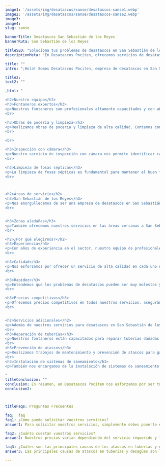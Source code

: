 ```yaml
---
image1: '/assets/img/desatascos/sanse/desatascos-sanse1.webp'
image2: '/assets/img/desatascos/sanse/desatascos-sanse2.webp'
image3:
image4:
slug: sanse

bannerTitle: Desatascos San Sebastián de los Reyes
bannerRuta: San Sebastián de los Reyes

titleSEO: "Soluciona tus problemas de desatascos en San Sebastián de los Reyes | Desatascos Pociten"
descriptionMeta: "En Desatascos Pociten, ofrecemos servicios de desatascos en San Sebastián de los Reyes, incluyendo fontaneros, obras de pocería, inspección con cámara y limpieza de fosas sépticas. ¡Contáctanos hoy!"

title: ""
intro: "¡Hola! Somos Desatascos Pociten, empresa de desatascos en San Sebastián de los Reyes, y estamos encantados de presentarte nuestra amplia gama de servicios. Ya sea que necesites fontaneros, obras de pocería, inspección con cámara o limpieza de fosas sépticas, estamos aquí para ayudarte. A continuación, te contamos todo lo que necesitas saber sobre nuestra empresa y cómo podemos solucionar tus problemas de desatascos."

title2: 
text2: ""

_html: "

<h2>Nuestro equipo</h2>
<h3>Fontaneros expertos</h3>
<p>Nuestros fontaneros son profesionales altamente capacitados y con años de experiencia en el sector. Están siempre dispuestos a solucionar cualquier problema que puedas tener con tus tuberías, grifos o desagües.</p>
<br>

<h3>Obras de pocería y limpieza</h3>
<p>Realizamos obras de pocería y limpieza de alta calidad. Contamos con los equipos y herramientas necesarios para garantizar un trabajo impecable en cada proyecto.</p>
<br>

<br>

<h3>Inspección con cámara</h3>
<p>Nuestro servicio de inspección con cámara nos permite identificar rápidamente cualquier problema en las tuberías y desagües de tu hogar o negocio. Esto nos permite actuar con rapidez y eficacia, evitando daños mayores.</p>
<br>

<h3>Limpieza de fosas sépticas</h3>
<p>La limpieza de fosas sépticas es fundamental para mantener el buen funcionamiento de tu sistema de saneamiento. Nuestros profesionales se encargan de realizar este servicio con la máxima eficacia y cuidado, garantizando un resultado satisfactorio.</p>
<br>



<h2>Áreas de servicio</h2>
<h3>San Sebastián de los Reyes</h3>
<p>Nos enorgullecemos de ser una empresa de desatascos en San Sebastián de los Reyes. Nuestro equipo está listo para atender cualquier llamada en la zona y solucionar cualquier problema que puedas tener con tus tuberías y desagües.</p>
<br>


<h3>Zonas aledañas</h3>
<p>También ofrecemos nuestros servicios en las áreas cercanas a San Sebastián de los Reyes, para asegurarnos de que siempre estemos cerca cuando nos necesites.</p>
<br>

<h2>¿Por qué elegirnos?</h2>
<h3>Experiencia</h3>
<p>Con años de experiencia en el sector, nuestro equipo de profesionales está altamente capacitado para solucionar cualquier problema que puedas tener con tus tuberías y desagües.</p>
<br>

<h3>Calidad</h3>
<p>Nos esforzamos por ofrecer un servicio de alta calidad en cada uno de nuestros trabajos. Nuestro compromiso con la satisfacción del cliente nos lleva a garantizar un resultado impecable en cada proyecto.</p>
<br>

<h3>Rapidez</h3>
<p>Entendemos que los problemas de desatascos pueden ser muy molestos y es por eso que nos esforzamos en atender las llamadas de nuestros clientes de manera rápida y eficiente.</p>
<br>

<h3>Precios competitivos</h3>
<p>Ofrecemos precios competitivos en todos nuestros servicios, asegurándonos de que puedas solucionar tus problemas de desatascos sin que ello afecte tu bolsillo.</p>
<br>


<h2>Servicios adicionales</h2>
<p>Además de nuestros servicios para desatascos en San Sebastián de los Reyes, también ofrecemos otros servicios relacionados con la fontanería y el mantenimiento de tuberías.</p>
<br>
<h3>Reparación de tuberías</h3>
<p>Nuestros fontaneros están capacitados para reparar tuberías dañadas o rotas, asegurando así un flujo de agua adecuado y evitando futuros problemas.</p>
<br>
<h3>Prevención de atascos</h3>
<p>Realizamos trabajos de mantenimiento y prevención de atascos para garantizar que tus tuberías y desagües funcionen correctamente y evitar problemas mayores en el futuro.</p>
<br>
<h3>Instalación de sistemas de saneamiento</h3>
<p>También nos encargamos de la instalación de sistemas de saneamiento nuevos o de reemplazo, asegurando que todo funcione correctamente y cumpla con las normativas vigentes.</p>

"
titleConclusion: ""
conclusion: En resumen, en Desatascos Pociten nos esforzamos por ser tu opción de confianza para desatascos en San Sebastián de los Reyes. Nuestro equipo de profesionales altamente capacitados, nuestra experiencia en el sector y nuestro compromiso con la calidad y la satisfacción del cliente nos convierten en la solución ideal para tus problemas de desatascos. No dudes en contactarnos para obtener más información, un presupuesto sin compromiso o para contratar nuestros servicios. Estamos aquí para ayudarte en todo momento.
conclusion2: 



titleFaqs: Preguntas Frecuentes

faq:  faq
faq1: ¿Cómo puedo solicitar vuestros servicios?
answer1: Para solicitar nuestros servicios, simplemente debes ponerte en contacto con nosotros a través de nuestro teléfono o correo electrónico. Estaremos encantados de atenderte y ofrecerte una solución a tus problemas de desatascos.

faq2: ¿Cuánto cuestan vuestros servicios?
answer2: Nuestros precios varían dependiendo del servicio requerido y la complejidad del trabajo. Sin embargo, nos esforzamos por ofrecer precios competitivos en todos nuestros servicios. No dudes en ponerte en contacto con nosotros para obtener un presupuesto sin compromiso.

faq3: ¿Cuáles son las principales causas de los atascos en tuberías y desagües?
answer3: Las principales causas de atascos en tuberías y desagües son la acumulación de residuos sólidos, el mal uso de los sistemas de saneamiento y la falta de mantenimiento. Realizar un mantenimiento periódico y hacer un uso adecuado de los sistemas de saneamiento pueden prevenir la mayoría de estos problemas.

---
```

